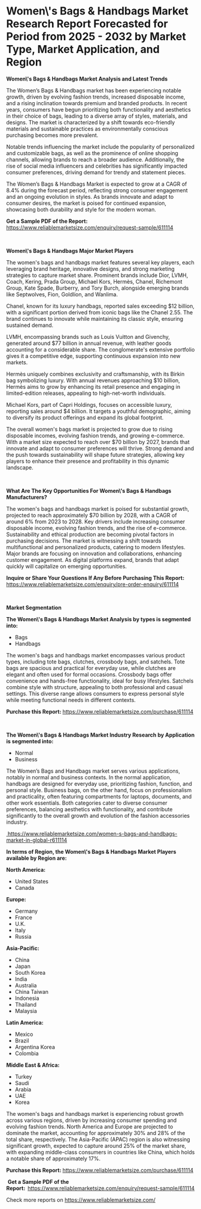 <p><h1>Women\'s Bags & Handbags Market Research Report Forecasted for Period from 2025 -  2032 by Market Type, Market Application, and Region</h1></p><p><strong>Women\'s Bags & Handbags Market Analysis and Latest Trends</strong></p>
<p><p>The Women’s Bags & Handbags market has been experiencing notable growth, driven by evolving fashion trends, increased disposable income, and a rising inclination towards premium and branded products. In recent years, consumers have begun prioritizing both functionality and aesthetics in their choice of bags, leading to a diverse array of styles, materials, and designs. The market is characterized by a shift towards eco-friendly materials and sustainable practices as environmentally conscious purchasing becomes more prevalent.</p><p>Notable trends influencing the market include the popularity of personalized and customizable bags, as well as the prominence of online shopping channels, allowing brands to reach a broader audience. Additionally, the rise of social media influencers and celebrities has significantly impacted consumer preferences, driving demand for trendy and statement pieces.</p><p>The Women’s Bags & Handbags Market is expected to grow at a CAGR of 8.4% during the forecast period, reflecting strong consumer engagement and an ongoing evolution in styles. As brands innovate and adapt to consumer desires, the market is poised for continued expansion, showcasing both durability and style for the modern woman.</p></p>
<p><strong>Get a Sample PDF of the Report:&nbsp;</strong> <a href="https://www.reliablemarketsize.com/enquiry/request-sample/611114?utm_campaign=2481&utm_medium=2&utm_source=Github&utm_content=ia&utm_term=23032025&utm_id=womens-bags-handbags">https://www.reliablemarketsize.com/enquiry/request-sample/611114</a></p>
<p>&nbsp;</p>
<p><strong>Women\'s Bags & Handbags Major Market Players</strong></p>
<p><p>The women's bags and handbags market features several key players, each leveraging brand heritage, innovative designs, and strong marketing strategies to capture market share. Prominent brands include Dior, LVMH, Coach, Kering, Prada Group, Michael Kors, Hermès, Chanel, Richemont Group, Kate Spade, Burberry, and Tory Burch, alongside emerging brands like Septwolves, Fion, Goldlion, and Wanlima.</p><p>Chanel, known for its luxury handbags, reported sales exceeding $12 billion, with a significant portion derived from iconic bags like the Chanel 2.55. The brand continues to innovate while maintaining its classic style, ensuring sustained demand.</p><p>LVMH, encompassing brands such as Louis Vuitton and Givenchy, generated around $77 billion in annual revenue, with leather goods accounting for a considerable share. The conglomerate's extensive portfolio gives it a competitive edge, supporting continuous expansion into new markets.</p><p>Hermès uniquely combines exclusivity and craftsmanship, with its Birkin bag symbolizing luxury. With annual revenues approaching $10 billion, Hermès aims to grow by enhancing its retail presence and engaging in limited-edition releases, appealing to high-net-worth individuals.</p><p>Michael Kors, part of Capri Holdings, focuses on accessible luxury, reporting sales around $4 billion. It targets a youthful demographic, aiming to diversify its product offerings and expand its global footprint.</p><p>The overall women's bags market is projected to grow due to rising disposable incomes, evolving fashion trends, and growing e-commerce. With a market size expected to reach over $70 billion by 2027, brands that innovate and adapt to consumer preferences will thrive. Strong demand and the push towards sustainability will shape future strategies, allowing key players to enhance their presence and profitability in this dynamic landscape.</p></p>
<p>&nbsp;</p>
<p><strong>What Are The Key Opportunities For Women\'s Bags & Handbags Manufacturers?</strong></p>
<p><p>The women's bags and handbags market is poised for substantial growth, projected to reach approximately $70 billion by 2028, with a CAGR of around 6% from 2023 to 2028. Key drivers include increasing consumer disposable income, evolving fashion trends, and the rise of e-commerce. Sustainability and ethical production are becoming pivotal factors in purchasing decisions. The market is witnessing a shift towards multifunctional and personalized products, catering to modern lifestyles. Major brands are focusing on innovation and collaborations, enhancing customer engagement. As digital platforms expand, brands that adapt quickly will capitalize on emerging opportunities.</p></p>
<p><strong>Inquire or Share Your Questions If Any Before Purchasing This Report:</strong> <a href="https://www.reliablemarketsize.com/enquiry/pre-order-enquiry/611114?utm_campaign=2481&utm_medium=2&utm_source=Github&utm_content=ia&utm_term=23032025&utm_id=womens-bags-handbags">https://www.reliablemarketsize.com/enquiry/pre-order-enquiry/611114</a></p>
<p>&nbsp;</p>
<p><strong>Market Segmentation</strong></p>
<p><strong>The Women\'s Bags & Handbags Market Analysis by types is segmented into:</strong></p>
<p><ul><li>Bags</li><li>Handbags</li></ul></p>
<p><p>The women's bags and handbags market encompasses various product types, including tote bags, clutches, crossbody bags, and satchels. Tote bags are spacious and practical for everyday use, while clutches are elegant and often used for formal occasions. Crossbody bags offer convenience and hands-free functionality, ideal for busy lifestyles. Satchels combine style with structure, appealing to both professional and casual settings. This diverse range allows consumers to express personal style while meeting functional needs in different contexts.</p></p>
<p><strong>Purchase this Report:&nbsp;</strong><a href="https://www.reliablemarketsize.com/purchase/611114?utm_campaign=2481&utm_medium=2&utm_source=Github&utm_content=ia&utm_term=23032025&utm_id=womens-bags-handbags">https://www.reliablemarketsize.com/purchase/611114</a></p>
<p>&nbsp;</p>
<p><strong>The Women\'s Bags & Handbags Market Industry Research by Application is segmented into:</strong></p>
<p><ul><li>Normal</li><li>Business</li></ul></p>
<p><p>The Women’s Bags and Handbags market serves various applications, notably in normal and business contexts. In the normal application, handbags are designed for everyday use, prioritizing fashion, function, and personal style. Business bags, on the other hand, focus on professionalism and practicality, often featuring compartments for laptops, documents, and other work essentials. Both categories cater to diverse consumer preferences, balancing aesthetics with functionality, and contribute significantly to the overall growth and evolution of the fashion accessories industry.</p></p>
<p><a href="https://www.reliablemarketsize.com/women-s-bags-and-handbags-market-in-global-r611114?utm_campaign=2481&utm_medium=2&utm_source=Github&utm_content=ia&utm_term=23032025&utm_id=womens-bags-handbags">&nbsp;https://www.reliablemarketsize.com/women-s-bags-and-handbags-market-in-global-r611114</a></p>
<p><strong>In terms of Region, the Women\'s Bags & Handbags Market Players available by Region are:</strong></p>
<p>
    <p> <strong> North America: </strong>
        <ul>
            <li>United States</li>
            <li>Canada</li>
        </ul>
        </p> 
    <p> <strong> Europe: </strong>
        <ul>
            <li>Germany</li>
            <li>France</li>
            <li>U.K.</li>
            <li>Italy</li>
            <li>Russia</li>
        </ul>
        </p> 
    <p> <strong> Asia-Pacific: </strong>
        <ul>
            <li>China</li>
            <li>Japan</li>
            <li>South Korea</li>
            <li>India</li>
            <li>Australia</li>
            <li>China Taiwan</li>
            <li>Indonesia</li>
            <li>Thailand</li>
            <li>Malaysia</li>
        </ul>
        </p> 
    <p> <strong> Latin America: </strong>
        <ul>
            <li>Mexico</li>
            <li>Brazil</li>
            <li>Argentina Korea</li>
            <li>Colombia</li>
        </ul>
        </p> 
    <p> <strong> Middle East & Africa: </strong>
        <ul>
            <li>Turkey</li>
            <li>Saudi</li>
            <li>Arabia</li>
            <li>UAE</li>
            <li>Korea</li>
        </ul>
    </p>
    </p>
<p><p>The women's bags and handbags market is experiencing robust growth across various regions, driven by increasing consumer spending and evolving fashion trends. North America and Europe are projected to dominate the market, accounting for approximately 30% and 28% of the total share, respectively. The Asia-Pacific (APAC) region is also witnessing significant growth, expected to capture around 25% of the market share, with expanding middle-class consumers in countries like China, which holds a notable share of approximately 17%.</p></p>
<p><strong>Purchase this Report: </strong><a href="https://www.reliablemarketsize.com/purchase/611114?utm_campaign=2481&utm_medium=2&utm_source=Github&utm_content=ia&utm_term=23032025&utm_id=womens-bags-handbags">https://www.reliablemarketsize.com/purchase/611114</a></p>
<p>&nbsp;<strong>Get a Sample PDF of the Report:&nbsp;&nbsp;</strong><a href="https://www.reliablemarketsize.com/enquiry/request-sample/611114?utm_campaign=2481&utm_medium=2&utm_source=Github&utm_content=ia&utm_term=23032025&utm_id=womens-bags-handbags">https://www.reliablemarketsize.com/enquiry/request-sample/611114</a></p>
<p><strong></strong></p>
<p>Check more reports on <a href="https://www.reliablemarketsize.com/?utm_campaign=2481&utm_medium=2&utm_source=Github&utm_content=ia&utm_term=23032025&utm_id=womens-bags-handbags">https://www.reliablemarketsize.com/</a></p>
